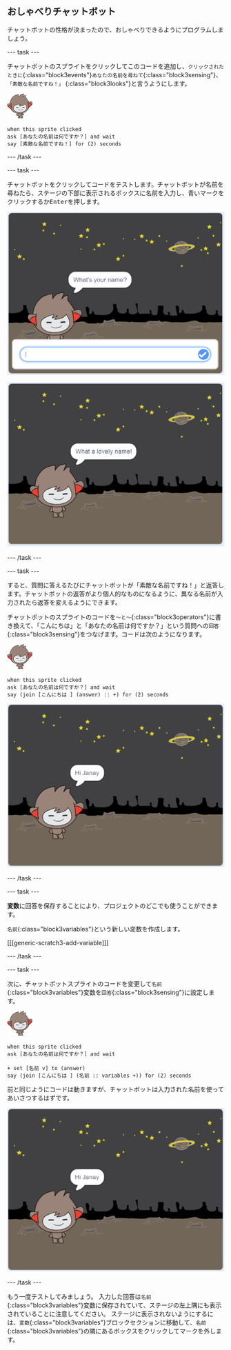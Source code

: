 ## おしゃべりチャットボット

チャットボットの性格が決まったので、おしゃべりできるようにプログラムしましょう。

\--- task \---

チャットボットのスプライトをクリックしてこのコードを追加し、`クリックされたときに`{:class="block3events"}`あなたの名前を尋ねて`{:class="block3sensing"}、`「素敵な名前ですね！」` {:class="block3looks"}と言うようにします。

![ナノ スプライト](images/nano-sprite.png)

```blocks3
when this sprite clicked
ask [あなたの名前は何ですか？] and wait
say [素敵な名前ですね！] for (2) seconds
```

\--- /task \---

\--- task \---

チャットボットをクリックしてコードをテストします。チャットボットが名前を尋ねたら、ステージの下部に表示されるボックスに名前を入力し、青いマークをクリックするか<kbd>Enter</kbd>を押します。

![チャットボットの答え](images/chatbot-ask-test1.png)

![チャットボットの答え](images/chatbot-ask-test2.png)

\--- /task \---

\--- task \---

すると、質問に答えるたびにチャットボットが「素敵な名前ですね！」と返答します。チャットボットの返答がより個人的なものになるように、異なる名前が入力されたら返答を変えるようにできます。

チャットボットのスプライトのコードを`～と～`{:class="block3operators"}に書き換えて、「こんにちは」と「あなたの名前は何ですか？」という質問への`回答`{:class="block3sensing"}をつなげます。コードは次のようになります。

![ナノ スプライト](images/nano-sprite.png)

```blocks3
when this sprite clicked
ask [あなたの名前は何ですか？] and wait
say (join [こんにちは ] (answer) :: +) for (2) seconds
```

![答えをかえてみる](images/chatbot-answer-test.png)

\--- /task \---

\--- task \---

**変数**に回答を保存することにより、プロジェクトのどこでも使うことができます。

`名前`{:class="block3variables"}という新しい変数を作成します。

[[[generic-scratch3-add-variable]]]

\--- /task \---

\--- task \---

次に、チャットボットスプライトのコードを変更して`名前`{:class="block3variables"}変数を`回答`{:class="block3sensing"}に設定します。

![ナノ スプライト](images/nano-sprite.png)

```blocks3
when this sprite clicked
ask [あなたの名前は何ですか？] and wait

+ set [名前 v] to (answer)
say (join [こんにちは ] (名前 :: variables +)) for (2) seconds
```

前と同じようにコードは動きますが、チャットボットは入力された名前を使ってあいさつするはずです。

![答えをかえてみる](images/chatbot-answer-test.png)

\--- /task \---

もう一度テストしてみましょう。 入力した回答は`名前`{:class="block3variables"}変数に保存されていて、ステージの左上隅にも表示されていることに注意してください。 ステージに表示されないようにするには、`変数`{:class="block3variables"}ブロックセクションに移動して、`名前`{:class="block3variables"}の隣にあるボックスをクリックしてマークを外します。